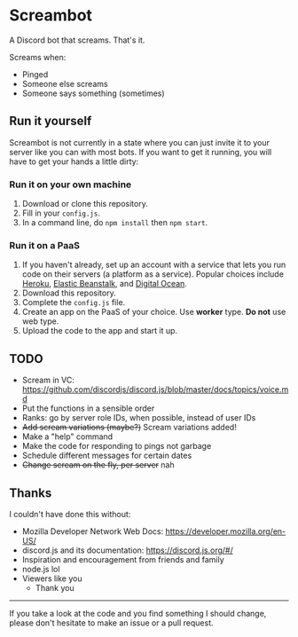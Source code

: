 # Screambot
A Discord bot that screams. That's it.

Screams when:
- Pinged
- Someone else screams
- Someone says something (sometimes)

## Run it yourself
Screambot is not currently in a state where you can just invite it to your server like you can with most bots. If you want to get it running, you will have to get your hands a little dirty:
### Run it on your own machine
1. Download or clone this repository.
2. Fill in your `config.js`.
3. In a command line, do `npm install` then `npm start`.

### Run it on a PaaS
1. If you haven't already, set up an account with a service that lets you run code on their servers (a platform as a service). Popular choices include [Heroku](https://www.heroku.com/home), [Elastic Beanstalk](https://aws.amazon.com/es/elasticbeanstalk/), and [Digital Ocean](https://www.digitalocean.com/).
2. Download this repository.
3. Complete the `config.js` file.
4. Create an app on the PaaS of your choice. Use **worker** type. **Do not** use web type. 
5. Upload the code to the app and start it up.


## TODO
- Scream in VC: https://github.com/discordjs/discord.js/blob/master/docs/topics/voice.md
- Put the functions in a sensible order
- Ranks: go by server role IDs, when possible, instead of user IDs
- ~~Add scream variations (maybe?)~~ Scream variations added!
- Make a "help" command
- Make the code for responding to pings not garbage
- Schedule different messages for certain dates
- ~~Change scream on the fly, per server~~ nah


## Thanks
I couldn't have done this without:
- Mozilla Developer Network Web Docs: https://developer.mozilla.org/en-US/
- discord.js and its documentation: https://discord.js.org/#/
- Inspiration and encouragement from friends and family
- node.js lol
- Viewers like you
  - Thank you

---

If you take a look at the code and you find something I should change, please don't hesitate to make an issue or a pull request.
